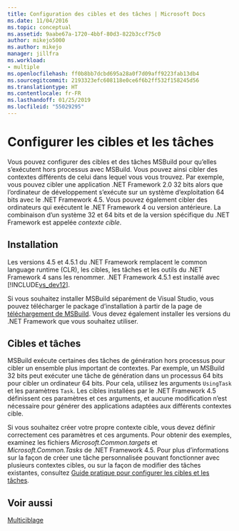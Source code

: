 ```yaml
---
title: Configuration des cibles et des tâches | Microsoft Docs
ms.date: 11/04/2016
ms.topic: conceptual
ms.assetid: 9aabe67a-1720-4bbf-80d3-822b3ccf75c0
author: mikejo5000
ms.author: mikejo
manager: jillfra
ms.workload:
- multiple
ms.openlocfilehash: ff0b8bb7dcbd695a28a0f7d09aff9223fab13db4
ms.sourcegitcommit: 2193323efc608118e0ce6f6b2ff532f158245d56
ms.translationtype: HT
ms.contentlocale: fr-FR
ms.lasthandoff: 01/25/2019
ms.locfileid: "55029295"
---
```

# <a name="configure-targets-and-tasks"></a>Configurer les cibles et les tâches
Vous pouvez configurer des cibles et des tâches MSBuild pour qu’elles s’exécutent hors processus avec MSBuild. Vous pouvez ainsi cibler des contextes différents de celui dans lequel vous vous trouvez. Par exemple, vous pouvez cibler une application .NET Framework 2.0 32 bits alors que l’ordinateur de développement s’exécute sur un système d’exploitation 64 bits avec le .NET Framework 4.5. Vous pouvez également cibler des ordinateurs qui exécutent le .NET Framework 4 ou version antérieure. La combinaison d’un système 32 et 64 bits et de la version spécifique du .NET Framework est appelée *contexte cible*.  
  
## <a name="installation"></a>Installation  
 Les versions 4.5 et 4.5.1 du .NET Framework remplacent le common language runtime (CLR), les cibles, les tâches et les outils du .NET Framework 4 sans les renommer. .NET Framework 4.5.1 est installé avec [!INCLUDE[vs_dev12](../extensibility/includes/vs_dev12_md.md)].  
  
 Si vous souhaitez installer MSBuild séparément de Visual Studio, vous pouvez télécharger le package d’installation à partir de la page de [téléchargement de MSBuild](http://go.microsoft.com/fwlink/?LinkId=309745). Vous devez également installer les versions du .NET Framework que vous souhaitez utiliser.  
  
## <a name="targets-and-tasks"></a>Cibles et tâches  
 MSBuild exécute certaines des tâches de génération hors processus pour cibler un ensemble plus important de contextes.  Par exemple, un MSBuild 32 bits peut exécuter une tâche de génération dans un processus 64 bits pour cibler un ordinateur 64 bits. Pour cela, utilisez les arguments `UsingTask` et les paramètres `Task`. Les cibles installées par le .NET Framework 4.5 définissent ces paramètres et ces arguments, et aucune modification n’est nécessaire pour générer des applications adaptées aux différents contextes cible.  
  
 Si vous souhaitez créer votre propre contexte cible, vous devez définir correctement ces paramètres et ces arguments. Pour obtenir des exemples, examinez les fichiers *Microsoft.Common.targets* et *Microsoft.Common.Tasks* de .NET Framework 4.5.  Pour plus d’informations sur la façon de créer une tâche personnalisée pouvant fonctionner avec plusieurs contextes cibles, ou sur la façon de modifier des tâches existantes, consultez [Guide pratique pour configurer les cibles et les tâches](../msbuild/how-to-configure-targets-and-tasks.md).  
  
## <a name="see-also"></a>Voir aussi  
 [Multiciblage](../msbuild/msbuild-multitargeting-overview.md)